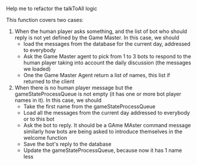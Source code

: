 Help me to refactor the talkToAll logic

This function covers two cases:
1. When the human player asks something, and the list of bot who should reply is not yet defined by the Game Master. In this case, we should 
    - load the messages from the database for the current day, addressed to everybody
    - Ask the Game Master agent to pick from 1 to 3 bots to respond to the human player taking into account the daily discussion (the messages we loaded)
    - One the Game Master Agent return a list of names, this list if returned to the client
2. When there is no human player message but the gameStateProcessQueue is not empty (it has one or more bot player names in it). In this case, we should
    - Take the first name from the gameStateProcessQueue
    - Load all the messages from the current day addressed to everybody or to this bot
    - Ask the bot to reply. It should be a GAme MAster command message similarly how bots are being asked to introduce themselves in the welcome function
    - Save the bot's reply to the database
    - Update the gameStateProcessQueue, because now it has 1 name less